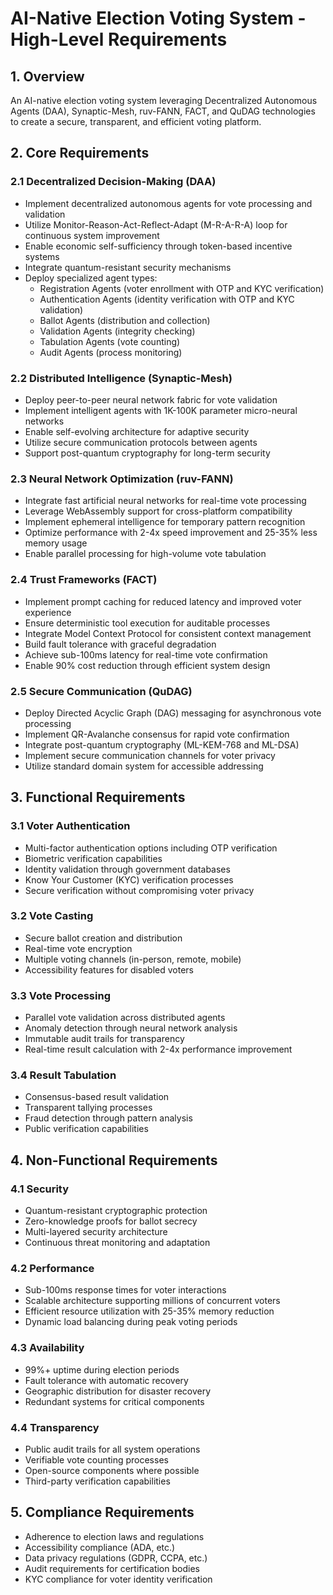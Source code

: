 # AI-Native Election Voting System - High-Level Requirements

## 1. Overview
An AI-native election voting system leveraging Decentralized Autonomous Agents (DAA), Synaptic-Mesh, ruv-FANN, FACT, and QuDAG technologies to create a secure, transparent, and efficient voting platform.

## 2. Core Requirements

### 2.1 Decentralized Decision-Making (DAA)
- Implement decentralized autonomous agents for vote processing and validation
- Utilize Monitor-Reason-Act-Reflect-Adapt (M-R-A-R-A) loop for continuous system improvement
- Enable economic self-sufficiency through token-based incentive systems
- Integrate quantum-resistant security mechanisms
- Deploy specialized agent types:
  - Registration Agents (voter enrollment with OTP and KYC verification)
  - Authentication Agents (identity verification with OTP and KYC validation)
  - Ballot Agents (distribution and collection)
  - Validation Agents (integrity checking)
  - Tabulation Agents (vote counting)
  - Audit Agents (process monitoring)

### 2.2 Distributed Intelligence (Synaptic-Mesh)
- Deploy peer-to-peer neural network fabric for vote validation
- Implement intelligent agents with 1K-100K parameter micro-neural networks
- Enable self-evolving architecture for adaptive security
- Utilize secure communication protocols between agents
- Support post-quantum cryptography for long-term security

### 2.3 Neural Network Optimization (ruv-FANN)
- Integrate fast artificial neural networks for real-time vote processing
- Leverage WebAssembly support for cross-platform compatibility
- Implement ephemeral intelligence for temporary pattern recognition
- Optimize performance with 2-4x speed improvement and 25-35% less memory usage
- Enable parallel processing for high-volume vote tabulation

### 2.4 Trust Frameworks (FACT)
- Implement prompt caching for reduced latency and improved voter experience
- Ensure deterministic tool execution for auditable processes
- Integrate Model Context Protocol for consistent context management
- Build fault tolerance with graceful degradation
- Achieve sub-100ms latency for real-time vote confirmation
- Enable 90% cost reduction through efficient system design

### 2.5 Secure Communication (QuDAG)
- Deploy Directed Acyclic Graph (DAG) messaging for asynchronous vote processing
- Implement QR-Avalanche consensus for rapid vote confirmation
- Integrate post-quantum cryptography (ML-KEM-768 and ML-DSA)
- Implement secure communication channels for voter privacy
- Utilize standard domain system for accessible addressing

## 3. Functional Requirements

### 3.1 Voter Authentication
- Multi-factor authentication options including OTP verification
- Biometric verification capabilities
- Identity validation through government databases
- Know Your Customer (KYC) verification processes
- Secure verification without compromising voter privacy

### 3.2 Vote Casting
- Secure ballot creation and distribution
- Real-time vote encryption
- Multiple voting channels (in-person, remote, mobile)
- Accessibility features for disabled voters

### 3.3 Vote Processing
- Parallel vote validation across distributed agents
- Anomaly detection through neural network analysis
- Immutable audit trails for transparency
- Real-time result calculation with 2-4x performance improvement

### 3.4 Result Tabulation
- Consensus-based result validation
- Transparent tallying processes
- Fraud detection through pattern analysis
- Public verification capabilities

## 4. Non-Functional Requirements

### 4.1 Security
- Quantum-resistant cryptographic protection
- Zero-knowledge proofs for ballot secrecy
- Multi-layered security architecture
- Continuous threat monitoring and adaptation

### 4.2 Performance
- Sub-100ms response times for voter interactions
- Scalable architecture supporting millions of concurrent voters
- Efficient resource utilization with 25-35% memory reduction
- Dynamic load balancing during peak voting periods

### 4.3 Availability
- 99%+ uptime during election periods
- Fault tolerance with automatic recovery
- Geographic distribution for disaster recovery
- Redundant systems for critical components

### 4.4 Transparency
- Public audit trails for all system operations
- Verifiable vote counting processes
- Open-source components where possible
- Third-party verification capabilities

## 5. Compliance Requirements
- Adherence to election laws and regulations
- Accessibility compliance (ADA, etc.)
- Data privacy regulations (GDPR, CCPA, etc.)
- Audit requirements for certification bodies
- KYC compliance for voter identity verification